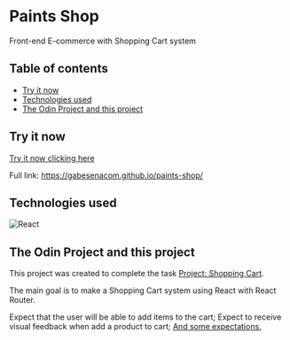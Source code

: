# Paints Shop

Front-end E-commerce with Shopping Cart system

## Table of contents

- [Try it now](#try-it-now)
- [Technologies used](#technologies-used)
- [The Odin Project and this project](#the-odin-project-and-this-project)


## Try it now

[Try it now clicking here](https://gabesenacom.github.io/paints-shop/)

Full link:
https://gabesenacom.github.io/paints-shop/


## Technologies used

![React](https://img.shields.io/badge/react-%2320232a.svg?style=for-the-badge&logo=react&logoColor=%2361DAFB)

## The Odin Project and this project

This project was created to complete the task [Project: Shopping Cart](https://www.theodinproject.com/paths/full-stack-javascript/courses/javascript/lessons/shopping-cart).

The main goal is to make a Shopping Cart system using React with React Router.

Expect that the user will be able to add items to the cart;
Expect to receive visual feedback when add a product to cart;
[And some expectations.](https://www.theodinproject.com/paths/full-stack-javascript/courses/javascript/lessons/shopping-cart)
